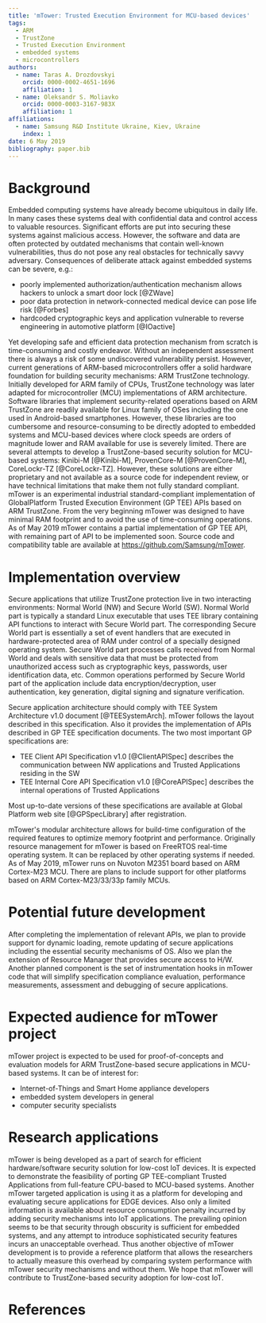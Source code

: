 ```yaml
---
title: 'mTower: Trusted Execution Environment for MCU-based devices'
tags:
  - ARM
  - TrustZone
  - Trusted Execution Environment
  - embedded systems
  - microcontrollers
authors:
  - name: Taras A. Drozdovskyi
    orcid: 0000-0002-4651-1696
    affiliation: 1
  - name: Oleksandr S. Moliavko
    orcid: 0000-0003-3167-983X
    affiliation: 1
affiliations:
  - name: Samsung R&D Institute Ukraine, Kiev, Ukraine
    index: 1
date: 6 May 2019
bibliography: paper.bib
---
```


# Background
Embedded computing systems have already become ubiquitous in daily life. In many cases these systems deal with confidential data and control access to valuable resources. Significant efforts are put into securing these systems against malicious access. However, the software and data are often protected by outdated mechanisms that contain well-known vulnerabilities, thus do not pose any real obstacles for technically savvy adversary. Consequences of deliberate attack against embedded systems can be severe, e.g.:

* poorly implemented authorization/authentication mechanism allows hackers to unlock a smart door lock [@ZWave]
* poor data protection in network-connected medical device can pose life risk [@Forbes]
* hardcoded cryptographic keys and application vulnerable to reverse engineering in automotive platform [@IOactive]

Yet developing safe and efficient data protection mechanism from scratch is time-consuming and costly endeavor. Without an independent assessment there is always a risk of some undiscovered vulnerability persist. However, current generations of ARM-based microcontrollers offer a solid hardware foundation for building security mechanisms: ARM TrustZone technology. Initially developed for ARM family of CPUs, TrustZone technology was later adapted for microcontroller (MCU) implementations of ARM architecture. Software libraries that implement security-related operations based on ARM TrustZone are readily available for Linux family of OSes including the one used in Android-based smartphones. However, these libraries are too cumbersome and resource-consuming to be directly adopted to embedded systems and MCU-based devices where clock speeds are orders of magnitude lower and RAM available for use is severely limited. There are several attempts to develop a TrustZone-based security solution for MCU-based systems: Kinibi-M [@Kinibi-M], ProvenCore-M [@ProvenCore-M], CoreLockr-TZ [@CoreLockr-TZ]. However, these solutions are either proprietary and not available as a source code for independent review, or have technical limitations that make them not fully standard compliant. mTower is an experimental industrial standard-compliant implementation of GlobalPlatform Trusted Execution Environment (GP TEE) APIs based on ARM TrustZone. From the very beginning mTower was designed to have minimal RAM footprint and to avoid the use of time-consuming operations. As of May 2019 mTower contains a partial implementation of GP TEE API, with remaining part of API to be implemented soon. Source code and compatibility table are available at https://github.com/Samsung/mTower.

# Implementation overview
Secure applications that utilize TrustZone protection live in two interacting environments: Normal World (NW) and Secure World (SW). Normal World part is typically a standard Linux executable that uses TEE library containing API functions to interact with Secure World part. The corresponding Secure World part is essentially a set of event handlers that are executed in hardware-protected area of RAM under control of a specially designed operating system. Secure World part processes calls received from Normal World and deals with sensitive data that must be protected from unauthorized access such as cryptographic keys, passwords, user identification data, etc. Common operations performed by Secure World part of the application include data encryption/decryption, user authentication, key generation, digital signing and signature verification. 

Secure application architecture should comply with TEE System Architecture v1.0 document [@TEESystemArch].
mTower follows the layout described in this specification. 
Also it provides the implementation of APIs described in GP TEE specification documents.
The two most important GP specifications are:

* TEE Client API Specification v1.0 [@ClientAPISpec] describes the communication between NW applications and Trusted Applications residing in the SW
* TEE Internal Core API Specification v1.0 [@CoreAPISpec] describes the internal operations of Trusted Applications

Most up-to-date versions of these specifications are available at Global Platform web site [@GPSpecLibrary] after registration. 

mTower's modular architecture allows for build-time configuration of the required features to optimize memory footprint and performance.
Originally resource management for mTower is based on FreeRTOS real-time operating system. 
It can be replaced by other operating systems if needed.
As of May 2019, mTower runs on Nuvoton M2351 board based on ARM Cortex-M23 MCU. 
There are plans to include support for other platforms based on ARM Cortex-M23/33/33p family MCUs.

# Potential future development
After completing the implementation of relevant APIs, we plan to provide support for dynamic loading, remote updating of secure applications including the essential security mechanisms of OS. 
Also we plan the extension of Resource Manager that provides secure access to H/W. Another planned component is the set of instrumentation hooks in mTower code that will simplify specification compliance evaluation, performance measurements, assessment and debugging of secure applications.

# Expected audience for mTower project
mTower project is expected to be used for proof-of-concepts and evaluation models for ARM TrustZone-based secure applications in MCU-based systems. It can be of interest for:

* Internet-of-Things and Smart Home appliance developers
* embedded system developers in general
* computer security specialists

# Research applications
mTower is being developed as a part of search for efficient hardware/software security solution for low-cost IoT devices. It is expected to demonstrate the feasibility of porting GP TEE-compliant Trusted Applications from full-feature CPU-based to MCU-based systems. Another mTower targeted application is using it as a platform for developing and evaluating secure applications for EDGE devices. 
Also only a limited information is available about resource consumption penalty incurred by adding security mechanisms into IoT applications. The prevailing opinion seems to be that security through obscurity is sufficient for embedded systems, and any attempt to introduce sophisticated security features incurs an unacceptable overhead. Thus another objective of mTower development is to provide a reference platform that allows the researchers to actually measure this overhead by comparing system performance with mTower security mechanisms and without them. 
We hope that mTower will contribute to TrustZone-based security adoption for low-cost IoT. 

# References


